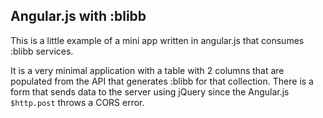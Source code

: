 ## Angular.js with :blibb


This is a little example of a mini app written in angular.js that consumes :blibb services.

It is a very minimal application with a table with 2 columns that are populated from the API that generates :blibb for that collection. There is a form that sends data to the server using jQuery since the Angular.js `$http.post` throws a CORS error.
